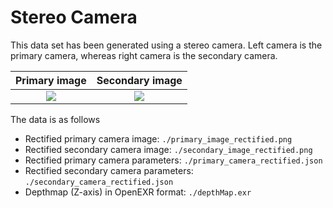 # Stereo Camera

This data set has been generated using a stereo camera. Left camera is the primary camera, whereas right camera is the
secondary camera.

Primary image                     |  Secondary image
:--------------------------------:|:-------------------------:
![](primary_image_rectified.png)  |  ![](secondary_image_rectified.png)


The data is as follows

* Rectified primary camera image: `./primary_image_rectified.png`
* Rectified secondary camera image: `./secondary_image_rectified.png`
* Rectified primary camera parameters: `./primary_camera_rectified.json`
* Rectified secondary camera parameters: `./secondary_camera_rectified.json`
* Depthmap (Z-axis) in OpenEXR format: `./depthMap.exr`

